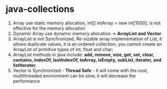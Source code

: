 # java-collections

1. Array use static memory allocation, int[] intArray = new int[1000]; is not effective for the memory allocation
2. Dynamic Array use dynamic memory allocation → **ArrayList and Vector**
3. ArrayList  is not Synchronized, Re-sizable array implementation of List, it allows duplicate values, it is an ordered collection, you cannot create an ArrayList of primitive types of int, float and char;
4. ArrayList methods in java include: 
**add, remove, size, get, set, clear, contains, indexOf, lastIndexOf, toArray, isEmpty, subList, iterator, and listIterator.**
5. Vector is Synchronized - **Thread Safe** - it will come with the cost, multithreaded environment can be slow, it will decrease the performance

